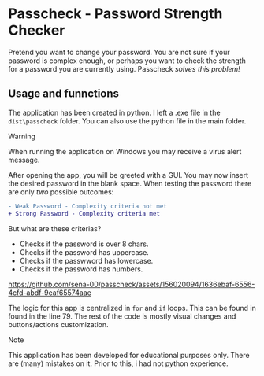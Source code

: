 # Passcheck - Password Strength Checker

Pretend you want to change your password. You are not sure if your password is complex enough, or perhaps you want to check the strength for a password you are currently using.
Passcheck *solves this problem!*

## Usage and funnctions
The application has been created in python. I left a .exe file in the `dist\passcheck` folder. You can also use the python file in the main folder.
>[!WARNING]
>When running the application on Windows you may receive a virus alert message.

After opening the app, you will be greeted with a GUI. You may now insert the desired password in the blank space.
When testing the password there are only *two* possible outcomes:

```diff
- Weak Password - Complexity criteria not met
+ Strong Password - Complexity criteria met
```

But what are these criterias?

+ Checks if the password is over 8 chars.
+ Checks if the password has uppercase.
+ Checks if the passwword has lowercase.
+ Checks if the password has numbers.

https://github.com/sena-00/passcheck/assets/156020094/1636ebaf-6556-4cfd-abdf-9eaf65574aae

The logic for this app is centralized in `for` and `if` loops.
This can be found in found in the line 79. The rest of the code is mostly visual changes and buttons/actions customization.

>[!NOTE]
>This application has been developed for educational purposes only. There are (many) mistakes on it.
>Prior to this, i had not python experience.


